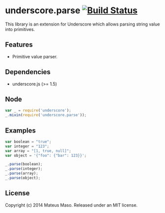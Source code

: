 underscore.parse [![Build Status](https://travis-ci.org/mateusmaso/underscore.parse.svg?branch=master)](https://travis-ci.org/mateusmaso/underscore.parse)
================
This library is an extension for Underscore which allows parsing string value into primitives.

## Features

* Primitive value parser.

## Dependencies

* underscore.js (>= 1.5)

## Node

```javascript
var _ = require('underscore');
_.mixin(require('underscore.parse'));
```

## Examples

```javascript
var boolean = "true";
var integer = "123";
var array = "[1, true, null]";
var object = '{"foo": {"bar": 123}}';

_.parse(boolean);
_.parse(integer);
_.parse(array);
_.parse(object);
```

## License

Copyright (c) 2014 Mateus Maso. Released under an MIT license.
